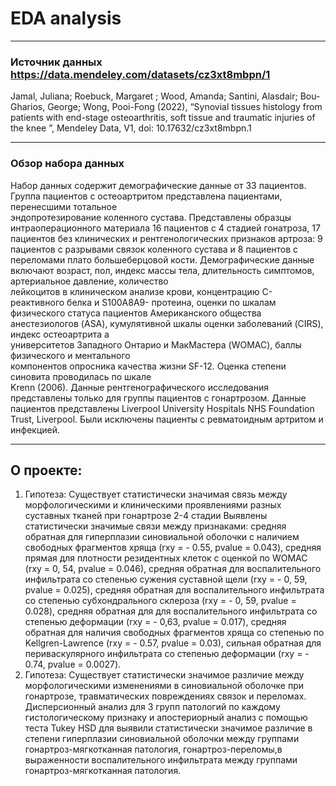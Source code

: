# EDA analysis
______________________________________________________________________________
### Источник данных https://data.mendeley.com/datasets/cz3xt8mbpn/1
Jamal, Juliana; Roebuck, Margaret ; Wood, Amanda; Santini, Alasdair; Bou-Gharios, George; Wong, Pooi-Fong (2022), “Synovial tissues histology from patients with end-stage osteoarthritis, soft tissue and traumatic injuries of the knee ”, Mendeley Data, V1, doi: 10.17632/cz3xt8mbpn.1
______________________________________________________________________________
### Обзор набора данных
Набор данных содержит демографические данные от 33 пациентов. Группа пациентов с остеоартритом представлена пациентами, перенесшими тотальное  
эндопротезирование коленного сустава. Представлены образцы интраоперационного материала 16 пациентов с 4 стадией гонатроза, 17 пациентов без клинических и рентгенологических признаков артроза: 9 пациентов с разрывами связок коленного сустава и 8 пациентов с переломами плато большеберцовой кости. Демографические данные включают возраст, пол, индекс массы тела, длительность симптомов, артериальное давление, количество  
лейкоцитов в клиническом анализе крови, концентрацию С-реактивного белка и S100A8A9- 
протеина, оценки по шкалам физического статуса пациентов Американского общества  
анестезиологов (ASA), кумулятивной шкалы оценки заболеваний (CIRS), индекс остеоартрита а  
университетов Западного Онтарио и МакМастера (WOMAC), баллы физического и ментального  
компонентов опросника качества жизни SF-12. Оценка степени синовита проводилась по шкале  
Krenn (2006). Данные рентгенографического исследования представлены только для группы пациентов с гонартрозом. Данные пациентов представлены Liverpool University Hospitals NHS Foundation Trust, Liverpool. Были исключены пациенты с ревматоидным артритом и инфекцией.
______________________________________________________________________________
## О проекте: 
1. Гипотеза:
Существует статистически значимая связь между морфологическими и клиническими проявлениями 
разных суставных тканей при гонартрозе 2-4 стадии
Выявлены статистически значимые связи между признаками: средняя обратная для 
гиперплазии синовиальной оболочки с наличием свободных фрагментов хряща (rxy = - 0.55, 
pvalue = 0.043), средняя прямая для плотности резидентных клеток с оценкой по WOMAC (rxy = 
0, 54, pvalue = 0.046), средняя обратная для воспалительного инфильтрата со степенью сужения суставной щели (rxy = - 0, 59, pvalue = 0.025), средняя обратная для воспалительного 
инфильтрата со степенью субхондрального склероза (rxy = - 0, 59, pvalue = 0.028), средняя обратная для для воспалительного инфильтрата со степенью деформации (rxy = - 0,63, pvalue = 0.017), средняя обратная для наличия свободных фрагментов хряща со степенью по Kellgren-Lawrence (rxy = - 0.57, pvalue = 0.03), сильная обратная для периваскулярного инфильтрата со 
степенью деформации (rxy = - 0.74, pvalue = 0.0027). 
2. Гипотеза:
Существует статистически значимое различие между морфологическими изменениями в синовиальной оболочке при гонартрозе, травматических повреждениях связок и переломах.
Дисперсионный анализ для 3 групп патологий по каждому гистологическому признаку и апостериорный анализ с помощью теста Tukey HSD для выявили статистически значимое различие в степени гиперплазии синовиальной 
оболочки между группами гонартроз-мягкотканная патология, гонартроз-переломы,в выраженности воспалительного инфильтрата между группами гонартроз-мягкотканная патология.
